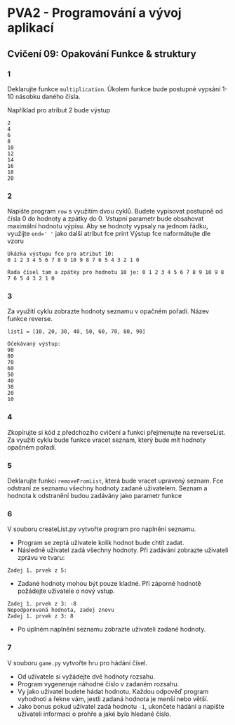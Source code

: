 # PVA2 - Programování a vývoj aplikací
## Cvičení 09: Opakování Funkce & struktury

### 1
Deklarujte funkce `multiplication`. Úkolem funkce bude postupné vypsání  1-10 násobku daného čísla.

Například pro atribut 2 bude výstup
```
2
4
6
8
10
12
14
16
18
20
```

### 2
Napište program `row` s využitím dvou cyklů. Budete vypisovat postupně od čísla 0 do hodnoty a zpátky do 0.
Vstupní parametr bude obsahovat maximální hodnotu výpisu.
Aby se hodnoty vypsaly na jednom řádku, využijte `end=' '` jako další atribut fce print
Výstup fce naformátujte dle vzoru

```
Ukázka výstupu fce pro atribut 10:
0 1 2 3 4 5 6 7 8 9 10 9 8 7 6 5 4 3 2 1 0
``` 

``` 
Řada čísel tam a zpátky pro hodnotu 10 je: 0 1 2 3 4 5 6 7 8 9 10 9 8 7 6 5 4 3 2 1 0
``` 




### 3
Za využití cyklu zobrazte hodnoty seznamu v opačném pořadí. Název funkce reverse.

`list1 = [10, 20, 30, 40, 50, 60, 70, 80, 90]`
```
Očekávaný výstup: 
90
80
70
60
50
40
30
20
10
```

### 4
Zkopírujte si kód z předchozího cvičení a funkci přejmenujte na reverseList. Za využití cyklu bude funkce vracet seznam, který bude mít hodnoty opačném pořadí.

### 5
Deklarujte funkci `removeFromList`, která bude vracet upravený seznam. Fce odstraní ze seznamu všechny hodnoty zadané uživatelem. Seznam a hodnota k odstranění budou zadávány jako parametr funkce



### 6
V souboru createList.py vytvořte program pro naplnění seznamu.

* Program se zeptá uživatele kolik hodnot bude chtít zadat.
* Následně uživatel zadá všechny hodnoty. Při zadávání zobrazte uživateli zprávu ve tvaru: 
```
Zadej 1. prvek z 5:
 ```
* Zadané hodnoty mohou být pouze kladné. Při záporné hodnotě požádejte uživatele o nový vstup.
```
Zadej 1. prvek z 3: -8
Nepodporovaná hodnota, zadej znovu
Zadej 1. prvek z 3: 8
```
* Po úplném naplnění seznamu zobrazte uživateli zadané hodnoty.

### 7

V souboru `game.py` vytvořte hru pro hádání čísel.
* Od uživatele si vyžádejte dvě hodnoty rozsahu.
* Program vygeneruje náhodné číslo v zadaném rozsahu.
* Vy jako uživatel budete hádat hodnotu. Každou odpověď program vyhodnotí a řekne vám, jestli zadaná hodnota je menší nebo větší.
* Jako bonus pokud uživatel zadá hodnotu `-1`, ukončete hádání a napište uživateli informaci o prohře a jaké bylo hledané číslo.
